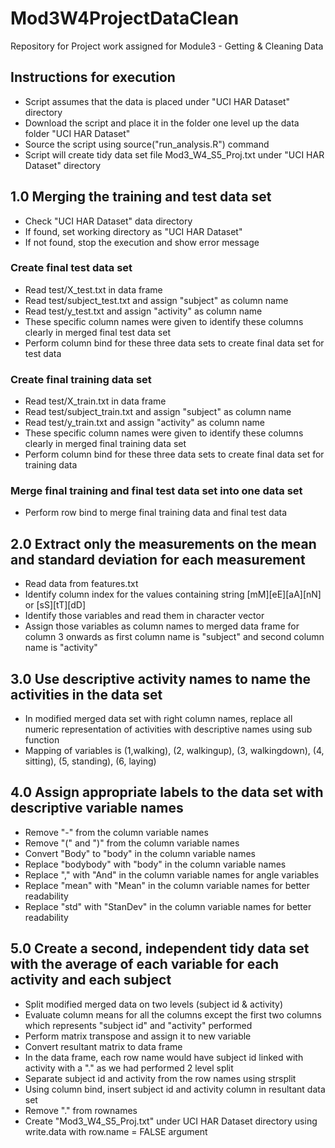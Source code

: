 # Mod3W4ProjectDataClean
Repository for Project work assigned for Module3 - Getting &amp; Cleaning Data
## Instructions for execution
- Script assumes that the data is placed under "UCI HAR Dataset" directory
- Download the script and place it in the folder one level up the data folder "UCI HAR Dataset"
- Source the script using source("run_analysis.R") command
- Script will create tidy data set file Mod3_W4_S5_Proj.txt under "UCI HAR Dataset" directory

## 1.0 Merging the training and test data set
- Check "UCI HAR Dataset" data directory
- If found, set working directory as "UCI HAR Dataset"
- If not found, stop the execution and show error message

### Create final test data set
- Read test/X_test.txt in data frame
- Read test/subject_test.txt and assign "subject" as column name
- Read test/y_test.txt and assign "activity" as column name
- These specific column names were given to identify these columns clearly in merged final test data set
- Perform column bind for these three data sets to create final data set for test data

### Create final training data set
- Read test/X_train.txt in data frame
- Read test/subject_train.txt and assign "subject" as column name
- Read test/y_train.txt and assign "activity" as column name
- These specific column names were given to identify these columns clearly in merged final training data set
- Perform column bind for these three data sets to create final data set for training data

### Merge final training and final test data set into one data set
- Perform row bind to merge final training data and final test data

## 2.0 Extract only the measurements on the mean and standard deviation for each measurement
- Read data from features.txt
- Identify column index for the values containing string [mM][eE][aA][nN] or [sS][tT][dD]
- Identify those variables and read them in character vector 
- Assign those variables as column names to merged data frame for column 3 onwards as first column name is "subject" and second column name is "activity"

## 3.0 Use descriptive activity names to name the activities in the data set
- In modified merged data set with right column names, replace all numeric representation of activities with descriptive names using sub function
- Mapping of variables is (1,walking), (2, walkingup), (3, walkingdown), (4, sitting), (5, standing), (6, laying)

## 4.0	Assign appropriate labels to the data set with descriptive variable names
- Remove "-" from the column variable names
- Remove "(" and ")" from the column variable names
- Convert "Body" to "body" in the column variable names
- Replace "bodybody" with "body" in the column variable names
- Replace "," with "And" in the column variable names for angle variables
- Replace "mean" with "Mean" in the column variable names for better readability
- Replace "std" with "StanDev" in the column variable names for better readability

## 5.0	Create a second, independent tidy data set with the average of each variable for each activity and each subject
- Split modified merged data on two levels (subject id & activity)
- Evaluate column means for all the columns except the first two columns which represents "subject id" and "activity" performed
- Perform matrix transpose and assign it to new variable
- Convert resultant matrix to data frame
- In the data frame, each row name would have subject id linked with activity with a "." as we had performed 2 level split
- Separate subject id and activity from the row names using strsplit
- Using column bind, insert subject id and activity column in resultant data set
- Remove "." from rownames
- Create "Mod3_W4_S5_Proj.txt" under UCI HAR Dataset directory using write.data with row.name = FALSE argument

